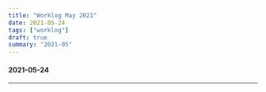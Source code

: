 ```yaml
---
title: "Worklog May 2021"
date: 2021-05-24
tags: ["worklog"]
draft: true
summary: "2021-05"
---
```


#### 2021-05-24

---

####
